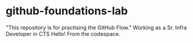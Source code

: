 # github-foundations-lab
"This repository is for practising the GitHub Flow."
Working as a Sr. Infra Developer in CTS 
Hello! From the codespace.
